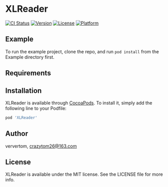 # XLReader

[![CI Status](https://img.shields.io/travis/ververtom/XLReader.svg?style=flat)](https://travis-ci.org/ververtom/XLReader)
[![Version](https://img.shields.io/cocoapods/v/XLReader.svg?style=flat)](https://cocoapods.org/pods/XLReader)
[![License](https://img.shields.io/cocoapods/l/XLReader.svg?style=flat)](https://cocoapods.org/pods/XLReader)
[![Platform](https://img.shields.io/cocoapods/p/XLReader.svg?style=flat)](https://cocoapods.org/pods/XLReader)

## Example

To run the example project, clone the repo, and run `pod install` from the Example directory first.

## Requirements

## Installation

XLReader is available through [CocoaPods](https://cocoapods.org). To install
it, simply add the following line to your Podfile:

```ruby
pod 'XLReader'
```

## Author

ververtom, crazytom26@163.com

## License

XLReader is available under the MIT license. See the LICENSE file for more info.
